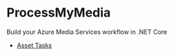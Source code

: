 # ProcessMyMedia
Build your Azure Media Services workflow in .NET Core

* [Asset Tasks](ProcessMyMedia/Tasks/Asset)

